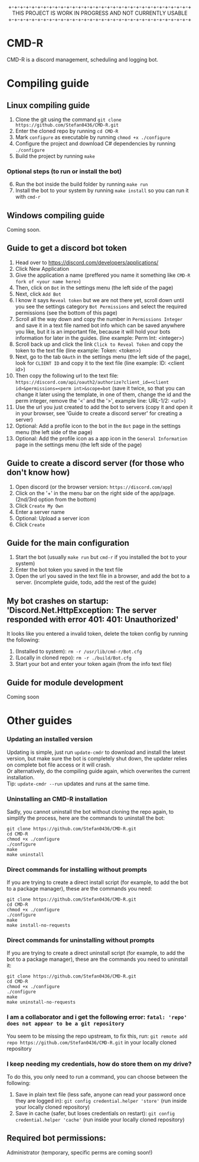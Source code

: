 <p align="center">
  +-+-+-+-+-+-+-+-+-+-+-+-+-+-+-+-+-+-+-+-+-+-+-+-+-+-+-+-+-+-+-+<br />
  THIS PROJECT IS WORK IN PROGRESS AND NOT CURRENTLY USABLE<br />
  +-+-+-+-+-+-+-+-+-+-+-+-+-+-+-+-+-+-+-+-+-+-+-+-+-+-+-+-+-+-+-+
</p>



# CMD-R
CMD-R is a discord management, scheduling and logging bot.

# Compiling guide
## Linux compiling guide
1.  Clone the git using the command `git clone https://github.com/Stefan0436/CMD-R.git`
2.  Enter the cloned repo by running `cd CMD-R`
3.  Mark `configure` as executable by running `chmod +x ./configure`
4.  Configure the project and download C# dependencies by running `./configure`
5.  Build the project by running `make`

### Optional steps (to run or install the bot)
6.  Run the bot inside the build folder by running `make run`
7.  Install the bot to your system by running `make install` so you can run it with `cmd-r`


## Windows compiling guide
Coming soon.

## Guide to get a discord bot token
1.  Head over to https://discord.com/developers/applications/
2.  Click New Application
3.  Give the application a name (preffered you name it something like `CMD-R fork of <your name here>`)
4.  Then, click on `Bot` in the settings menu (the left side of the page)
5.  Next, click `Add Bot`
6.  I know it says `Reveal token` but we are not there yet, scroll down until you see the settings category `Bot Permissions` and select the required permissions (see the bottom of this page)
7.  Scroll all the way down and copy the number in `Permissions Integer` and save it in a text file named bot info which can be saved anywhere you like, but it is an important file, because it will hold your bots information for later in the guides. (line example: Perm Int: \<integer\>)
8.  Scroll back up and click the link `Click to Reveal Token` and copy the token to the text file (line example: Token: \<token\>)
9.  Next, go to the tab `OAuth` in the settings menu (the left side of the page), look for `CLIENT ID` and copy it to the text file (line example: ID: \<client id\>)
10. Then copy the following url to the text file: `https://discord.com/api/oauth2/authorize?client_id=<client id>&permissions=<perm int>&scope=bot` (save it twice, so that you can change it later using the template, in one of them, change the id and the perm integer, remove the '\<' and the '\>', example line: URL-1/2: \<url\>)
11. Use the url you just created to add the bot to servers (copy it and open it in your browser, see 'Guide to create a discord server' for creating a server)
12. Optional: Add a profile icon to the bot in the `Bot` page in the settings menu (the left side of the page)
13. Optional: Add the profile icon as a app icon in the `General Information` page in the settings menu (the left side of the page)

## Guide to create a discord server (for those who don't know how)
1. Open discord (or the browser version: `https://discord.com/app`)
2. Click on the '+' in the menu bar on the right side of the app/page. (2nd/3rd option from the bottom)
3. Click `Create My Own`
4. Enter a server name
5. Optional: Upload a server icon
6. Click `Create`

## Guide for the main configuration
1.  Start the bot (usually `make run` but `cmd-r` if you installed the bot to your system)
2.  Enter the bot token you saved in the text file
3.  Open the url you saved in the text file in a browser, and add the bot to a server.
(incomplete guide, todo, add the rest of the guide)

##  My bot crashes on startup: 'Discord.Net.HttpException: The server responded with error 401: 401: Unauthorized'
It looks like you entered a invalid token, delete the token config by running the following:
1. (Installed to system): `rm -r /usr/lib/cmd-r/Bot.cfg`
1. (Locally in cloned repo): `rm -r ./build/Bot.cfg`
2. Start your bot and enter your token again (from the info text file)

## Guide for module development
Coming soon

# Other guides

### Updating an installed version
Updating is simple, just run `update-cmdr` to download and install the latest version, but make sure the bot is completely shut down, the updater relies on complete bot file access or it will crash.<br />
Or alternatively, do the compiling guide again, which overwrites the current installation.<br />
Tip: `update-cmdr --run` updates and runs at the same time.


### Uninstalling an CMD-R installation
Sadly, you cannot uninstall the bot without cloning the repo again, to simplify the process, here are the commands to uninstall the bot:
```
git clone https://github.com/Stefan0436/CMD-R.git
cd CMD-R
chmod +x ./configure
./configure
make
make uninstall
```


### Direct commands for installing without prompts
If you are trying to create a direct install script (for example, to add the bot to a package manager), these are the commands you need:
```
git clone https://github.com/Stefan0436/CMD-R.git
cd CMD-R
chmod +x ./configure
./configure
make
make install-no-requests
```

### Direct commands for uninstalling without prompts
If you are trying to create a direct uninstall script (for example, to add the bot to a package manager), these are the commands you need to uninstall it:
```
git clone https://github.com/Stefan0436/CMD-R.git
cd CMD-R
chmod +x ./configure
./configure
make
make uninstall-no-requests
```

### I am a collaborator and i get the following error: `fatal: 'repo' does not appear to be a git repository`
You seem to be missing the repo upstream, to fix this, run: `git remote add repo https://github.com/Stefan0436/CMD-R.git` in your locally cloned repository

### I keep needing my credentials, how do store them on my drive?
To do this, you only need to run a command, you can choose between the following:
1. Save in plain text file (less safe, anyone can read your password once they are logged in): `git config credential.helper 'store'` (run inside your locally cloned repository)
2. Save in cache (safer, but loses credentials on restart): `git config credential.helper 'cache'` (run inside your locally cloned repository)

## Required bot permissions:
Administrator (temporary, specific perms are coming soon!)
